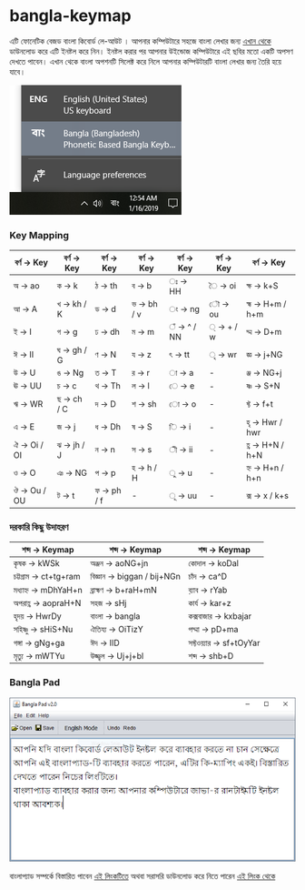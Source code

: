 # bangla-keymap
এটি ফোনেটিক বেজড বাংলা কিবোর্ড লে-আউট । আপনার কম্পিউটারে সহজে বাংলা লেখার জন্য [এখান থেকে](https://github.com/mahabubulhasan/bangla-keymap/releases/latest) ডাউনলোড করে এটি ইনষ্টল করে নিন। ইনষ্টল করার পর আপনার উইন্ডোজ কম্পিউটারে এই ছবির মতো একটি অপসণ দেখতে পাবেন। এখান থেকে বাংলা অপশনটি সিলেক্ট করে নিলে আপনার কম্পিউটারটি বাংলা লেখার জন্য তৈরি হয়ে যাবে।

![Keyboard Selection](screenshot-1.png)

### Key Mapping

| বর্ণ → Key | বর্ণ → Key | বর্ণ → Key | বর্ণ → Key | বর্ণ → Key | বর্ণ → Key | বর্ণ → Key |
| - | - | - | - | - | - | - |
| অ → ao | ক → k | ঠ → th | ব → b | ঃ → HH | ৈ → oi | ক্ষ → k+S
| আ → A | খ → kh / K | ড → d | ভ → bh / v | ং → ng | ৌ → ou | হ্ম → H+m / h+m
| ই → I | গ → g | ঢ → dh | ম → m | ঁ → ^ / NN | ্ → + / w | দ্ম → D+m
| ঈ → II | ঘ → gh / G | ণ → N | য → z | ৎ → tt | ৃ → wr | জ্ঞ → j+NG
| উ → U | ঙ → Ng | ত → T | র → r | া → a | - | ঞ্জ → NG+j
| ঊ → UU | চ → c | থ → Th | ল → l | ে → e | - | ষ্ণ → S+N
| ঋ → WR | ছ → ch / C | দ → D | শ → sh | ো → o | - | ফ্ট → f+t
| এ → E | জ → j | ধ → Dh | ষ → S | ি → i | - | হৃ → Hwr / hwr
| ঐ → Oi / OI | ঝ → jh / J | ন → n | স → s | ী → ii | - | হ্ণ → H+N / h+N
| ও → O | ঞ → NG | প → p | হ → h / H | ু → u | - | হ্ন → H+n / h+n
| ঔ → Ou / OU | ট → t | ফ → ph / f | - | ূ → uu | - | ক্স → x / k+s

### দরকারি কিছু উদাহরণ

| শব্দ → Keymap | শব্দ → Keymap | শব্দ → Keymap|
| - | - | - |
| কৃষক → kWSk | অঞ্জন → aoNG+jn | কোদাল → koDal
| চট্টগ্রাম → ct+tg+ram | বিজ্ঞান → biggan / bij+NGn | চাঁদ → ca^D
| মধ্যাহ্ন → mDhYaH+n | ব্রাহ্মণ → b+raH+mN | ব়্যাব → rYab
| অপরাহ্ণ → aopraH+N | সহজ → sHj | কার্য → kar+z
| হৃদয় → HwrDy | বাংলা → bangla | কক্সবাজার → kxbajar
| সহিষ্ণু → sHiS+Nu | ঐতিয্য → OiTizY | পদ্মা → pD+ma
| গঙ্গা → gNg+ga | ঈদ → IID | সফ্টওয়্যার → sf+tOyYar |
| মৃত্যু → mWTYu | উজ্জ্বল → Uj+j+bl | শব্দ → shb+D |

### Bangla Pad

![Keyboard Selection](banglapad.png)

বাংলাপ্যাড সম্পর্কে বিস্তারিত পাবেন [এই লিংকটিতে](https://uzzal.wordpress.com/2012/02/17/bangla-pad-updated) অথবা সরাসরি ডাউনলোড করে নিতে পারেন [এই লিংক থেকে](https://1drv.ms/f/s!AqnPPGw11COJghqGgUPHsfJCy931)

































